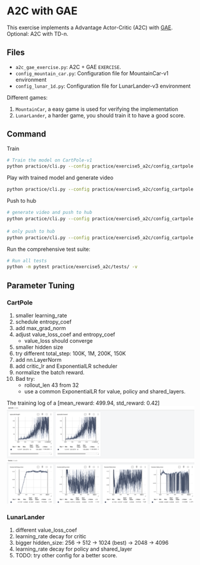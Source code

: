 # A2C with GAE

This exercise implements a Advantage Actor-Critic (A2C) with [GAE](https://arxiv.org/abs/1506.02438).
Optional: A2C with TD-n.

## Files
- `a2c_gae_exercise.py`: A2C + GAE `EXERCISE`.
- `config_mountain_car.py`: Configuration file for MountainCar-v1 environment
- `config_lunar_1d.py`: Configuration file for LunarLander-v3 environment

Different games:
1. `MountainCar`, a easy game is used for verifying the implementation
2. `LunarLander`, a harder game, you should train it to have a good score.

## Command
Train
```bash
# Train the model on CartPole-v1
python practice/cli.py --config practice/exercise5_a2c/config_cartpole.py
```

Play with trained model and generate video
```bash
python practice/cli.py --config practice/exercise5_a2c/config_cartpole.py --mode play
```

Push to hub
```bash
# generate video and push to hub
python practice/cli.py --config practice/exercise5_a2c/config_cartpole.py --push_to_hub --username myuser

# only push to hub
python practice/cli.py --config practice/exercise5_a2c/config_cartpole.py --push_to_hub --username myuser --skip_play
```

Run the comprehensive test suite:
```bash
# Run all tests
python -m pytest practice/exercise5_a2c/tests/ -v
```

## Parameter Tuning
### CartPole
1. smaller learning_rate
2. schedule entropy_coef
3. add max_grad_norm
4. adjust value_loss_coef and entropy_coef
    - value_loss should converge
5. smaller hidden size
6. try different total_step: 100K, 1M, 200K, 150K
7. add nn.LayerNorm
8. add critic_lr and ExponentialLR scheduler
9. normalize the batch reward.
10. Bad try:
    - rollout_len 43 from 32
    - use a common ExponentialLR for value, policy and shared_layers.

The training log of a [mean_reward: 499.94, std_reward: 0.42]
![alt text](../infos/e5_a2c_cartpole.png)

### LunarLander
1. different value_loss_coef
2. learning_rate decay for critic
3. bigger hidden_size: 256 -> 512 -> 1024 (best) -> 2048 -> 4096
4. learning_rate decay for policy and shared_layer
5. TODO: try other config for a better score.
